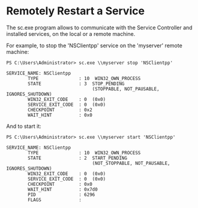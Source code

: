 # Remotely Restart a Service 

The sc.exe program allows to communicate with the Service Controller and installed services, on the local or a remote machine.

For example, to stop the 'NSClientpp' service on the 'myserver' remote machine:

```posh
PS C:\Users\Administrator> sc.exe \\myserver stop 'NSClientpp'

SERVICE_NAME: NSClientpp
        TYPE               : 10  WIN32_OWN_PROCESS
        STATE              : 3  STOP_PENDING
                                (STOPPABLE, NOT_PAUSABLE, IGNORES_SHUTDOWN)
        WIN32_EXIT_CODE    : 0  (0x0)
        SERVICE_EXIT_CODE  : 0  (0x0)
        CHECKPOINT         : 0x2
        WAIT_HINT          : 0x0
```

And to start it:

```posh
PS C:\Users\Administrator> sc.exe \\myserver start 'NSClientpp'

SERVICE_NAME: NSClientpp
        TYPE               : 10  WIN32_OWN_PROCESS
        STATE              : 2  START_PENDING
                                (NOT_STOPPABLE, NOT_PAUSABLE, IGNORES_SHUTDOWN)
        WIN32_EXIT_CODE    : 0  (0x0)
        SERVICE_EXIT_CODE  : 0  (0x0)
        CHECKPOINT         : 0x0
        WAIT_HINT          : 0x7d0
        PID                : 6296
        FLAGS              :
```

